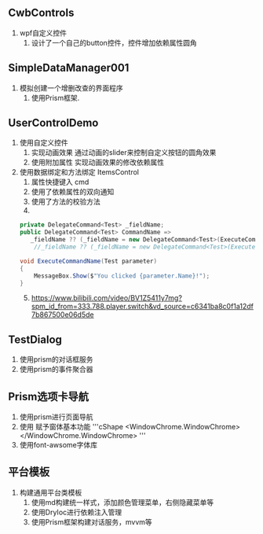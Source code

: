 
## CwbControls
1. wpf自定义控件
   1. 设计了一个自己的button控件，控件增加依赖属性圆角
## SimpleDataManager001
1. 模拟创建一个增删改查的界面程序
   1. 使用Prism框架.
## UserControlDemo
1. 使用自定义控件  
   1. 实现动画效果 通过动画的slider来控制自定义按钮的圆角效果
   2. 使用附加属性 实现动画效果的修改依赖属性
2. 使用数据绑定和方法绑定 ItemsControl
   1. 属性快捷键入 cmd
   2. 使用了依赖属性的双向通知
   3. 使用了方法的校验方法
   4.
   ```csharp
   private DelegateCommand<Test> _fieldName;
   public DelegateCommand<Test> CommandName =>
      _fieldName ?? (_fieldName = new DelegateCommand<Test>(ExecuteCommandName).ObservesCanExecute(() => IsEnabled)); 
       //_fieldName ?? (_fieldName = new DelegateCommand<Test>(ExecuteCommandName));

   void ExecuteCommandName(Test parameter)
   {
       MessageBox.Show($"You clicked {parameter.Name}!");
   }
   ```
   5. https://www.bilibili.com/video/BV1Z5411y7mg?spm_id_from=333.788.player.switch&vd_source=c6341ba8c0f1a12df7b867500e06d5de
## TestDialog
1. 使用prism的对话框服务
2. 使用prism的事件聚合器
## Prism选项卡导航
1. 使用prism进行页面导航
2. 使用 赋予窗体基本功能
'''cShape
<WindowChrome.WindowChrome>
        <WindowChrome CaptionHeight="30" CornerRadius="10" />
    </WindowChrome.WindowChrome>
'''
3. 使用font-awsome字体库
## 平台模板
1. 构建通用平台类模板
	1. 使用md构建统一样式，添加颜色管理菜单，右侧隐藏菜单等
	2. 使用DryIoc进行依赖注入管理
	3. 使用Prism框架构建对话服务，mvvm等